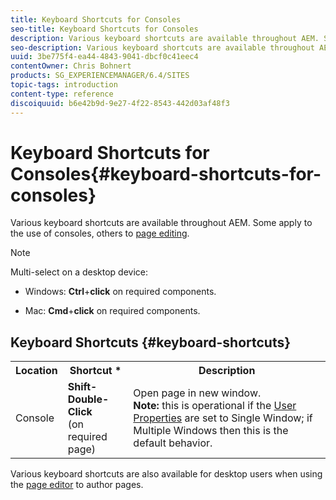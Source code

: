 ```yaml
---
title: Keyboard Shortcuts for Consoles
seo-title: Keyboard Shortcuts for Consoles
description: Various keyboard shortcuts are available throughout AEM. Some apply to the use of consoles, others to page editing.
seo-description: Various keyboard shortcuts are available throughout AEM. Some apply to the use of consoles, others to page editing.
uuid: 3be775f4-ea44-4843-9041-dbcf0c41eec4
contentOwner: Chris Bohnert
products: SG_EXPERIENCEMANAGER/6.4/SITES
topic-tags: introduction
content-type: reference
discoiquuid: b6e42b9d-9e27-4f22-8543-442d03af48f3
---
```


# Keyboard Shortcuts for Consoles{#keyboard-shortcuts-for-consoles}

Various keyboard shortcuts are available throughout AEM. Some apply to the use of consoles, others to [page editing](/help/sites/classic-ui-authoring/using/classic-page-author-keyboard-shortcuts.md).

>[!NOTE]
>
>Multi-select on a desktop device:
>
>* Windows: **Ctrl**+**click** on required components.  
>
>* Mac: **Cmd**+**click** on required components.
>

## Keyboard Shortcuts {#keyboard-shortcuts}

<table> 
 <tbody> 
  <tr> 
   <th>Location</th> 
   <th>Shortcut *</th> 
   <th>Description</th> 
  </tr> 
  <tr> 
   <td>Console</td> 
   <td><strong><span class="code">Shift-Double-Click</span></strong><br /> (on required page)</td> 
   <td>Open page in new window.<br /> <strong>Note:</strong> this is operational if the <a href="../../../sites/classic-ui-authoring/using/author-env-user-props.md">User Properties</a> are set to Single Window; if Multiple Windows then this is the default behavior.</td> 
  </tr> 
 </tbody> 
</table>

Various keyboard shortcuts are also available for desktop users when using the [page editor](/help/sites/classic-ui-authoring/using/classic-page-author-keyboard-shortcuts.md) to author pages.

